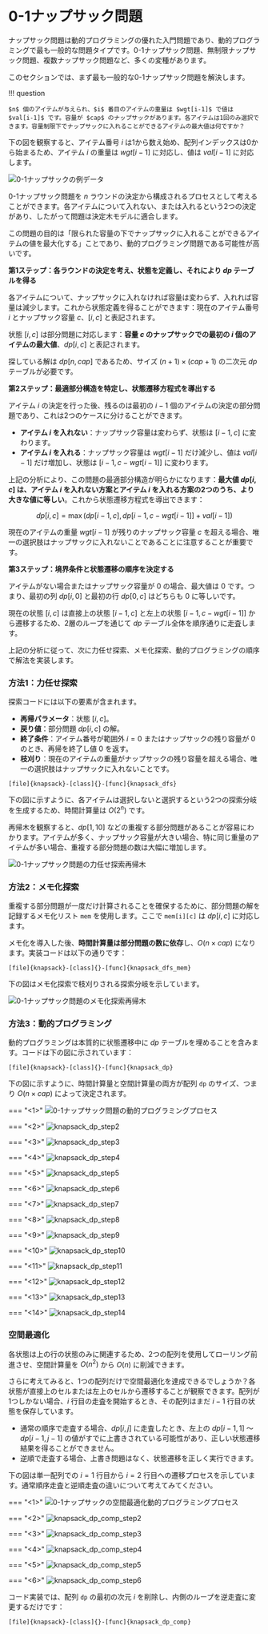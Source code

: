 # 0-1ナップサック問題

ナップサック問題は動的プログラミングの優れた入門問題であり、動的プログラミングで最も一般的な問題タイプです。0-1ナップサック問題、無制限ナップサック問題、複数ナップサック問題など、多くの変種があります。

このセクションでは、まず最も一般的な0-1ナップサック問題を解決します。

!!! question

    $n$ 個のアイテムが与えられ、$i$ 番目のアイテムの重量は $wgt[i-1]$ で値は $val[i-1]$ です。容量が $cap$ のナップサックがあります。各アイテムは1回のみ選択できます。容量制限下でナップサックに入れることができるアイテムの最大値は何ですか？

下の図を観察すると、アイテム番号 $i$ は1から数え始め、配列インデックスは0から始まるため、アイテム $i$ の重量は $wgt[i-1]$ に対応し、値は $val[i-1]$ に対応します。

![0-1ナップサックの例データ](knapsack_problem.assets/knapsack_example.png)

0-1ナップサック問題を $n$ ラウンドの決定から構成されるプロセスとして考えることができます。各アイテムについて入れない、または入れるという2つの決定があり、したがって問題は決定木モデルに適合します。

この問題の目的は「限られた容量の下でナップサックに入れることができるアイテムの値を最大化する」ことであり、動的プログラミング問題である可能性が高いです。

**第1ステップ：各ラウンドの決定を考え、状態を定義し、それにより $dp$ テーブルを得る**

各アイテムについて、ナップサックに入れなければ容量は変わらず、入れれば容量は減少します。これから状態定義を得ることができます：現在のアイテム番号 $i$ とナップサック容量 $c$、$[i, c]$ と表記されます。

状態 $[i, c]$ は部分問題に対応します：**容量 $c$ のナップサックでの最初の $i$ 個のアイテムの最大値**、$dp[i, c]$ と表記されます。

探している解は $dp[n, cap]$ であるため、サイズ $(n+1) \times (cap+1)$ の二次元 $dp$ テーブルが必要です。

**第2ステップ：最適部分構造を特定し、状態遷移方程式を導出する**

アイテム $i$ の決定を行った後、残るのは最初の $i-1$ 個のアイテムの決定の部分問題であり、これは2つのケースに分けることができます。

- **アイテム $i$ を入れない**：ナップサック容量は変わらず、状態は $[i-1, c]$ に変わります。
- **アイテム $i$ を入れる**：ナップサック容量は $wgt[i-1]$ だけ減少し、値は $val[i-1]$ だけ増加し、状態は $[i-1, c-wgt[i-1]]$ に変わります。

上記の分析により、この問題の最適部分構造が明らかになります：**最大値 $dp[i, c]$ は、アイテム $i$ を入れない方案とアイテム $i$ を入れる方案の2つのうち、より大きな値に等しい**。これから状態遷移方程式を導出できます：

$$
dp[i, c] = \max(dp[i-1, c], dp[i-1, c - wgt[i-1]] + val[i-1])
$$

現在のアイテムの重量 $wgt[i - 1]$ が残りのナップサック容量 $c$ を超える場合、唯一の選択肢はナップサックに入れないことであることに注意することが重要です。

**第3ステップ：境界条件と状態遷移の順序を決定する**

アイテムがない場合またはナップサック容量が $0$ の場合、最大値は $0$ です。つまり、最初の列 $dp[i, 0]$ と最初の行 $dp[0, c]$ はどちらも $0$ に等しいです。

現在の状態 $[i, c]$ は直接上の状態 $[i-1, c]$ と左上の状態 $[i-1, c-wgt[i-1]]$ から遷移するため、2層のループを通じて $dp$ テーブル全体を順序通りに走査します。

上記の分析に従って、次に力任せ探索、メモ化探索、動的プログラミングの順序で解法を実装します。

### 方法1：力任せ探索

探索コードには以下の要素が含まれます。

- **再帰パラメータ**：状態 $[i, c]$。
- **戻り値**：部分問題 $dp[i, c]$ の解。
- **終了条件**：アイテム番号が範囲外 $i = 0$ またはナップサックの残り容量が $0$ のとき、再帰を終了し値 $0$ を返す。
- **枝刈り**：現在のアイテムの重量がナップサックの残り容量を超える場合、唯一の選択肢はナップサックに入れないことです。

```src
[file]{knapsack}-[class]{}-[func]{knapsack_dfs}
```

下の図に示すように、各アイテムは選択しないと選択するという2つの探索分岐を生成するため、時間計算量は $O(2^n)$ です。

再帰木を観察すると、$dp[1, 10]$ などの重複する部分問題があることが容易にわかります。アイテムが多く、ナップサック容量が大きい場合、特に同じ重量のアイテムが多い場合、重複する部分問題の数は大幅に増加します。

![0-1ナップサック問題の力任せ探索再帰木](knapsack_problem.assets/knapsack_dfs.png)

### 方法2：メモ化探索

重複する部分問題が一度だけ計算されることを確保するために、部分問題の解を記録するメモ化リスト `mem` を使用します。ここで `mem[i][c]` は $dp[i, c]$ に対応します。

メモ化を導入した後、**時間計算量は部分問題の数に依存**し、$O(n \times cap)$ になります。実装コードは以下の通りです：

```src
[file]{knapsack}-[class]{}-[func]{knapsack_dfs_mem}
```

下の図はメモ化探索で枝刈りされる探索分岐を示しています。

![0-1ナップサック問題のメモ化探索再帰木](knapsack_problem.assets/knapsack_dfs_mem.png)

### 方法3：動的プログラミング

動的プログラミングは本質的に状態遷移中に $dp$ テーブルを埋めることを含みます。コードは下の図に示されています：

```src
[file]{knapsack}-[class]{}-[func]{knapsack_dp}
```

下の図に示すように、時間計算量と空間計算量の両方が配列 `dp` のサイズ、つまり $O(n \times cap)$ によって決定されます。

=== "<1>"
    ![0-1ナップサック問題の動的プログラミングプロセス](knapsack_problem.assets/knapsack_dp_step1.png)

=== "<2>"
    ![knapsack_dp_step2](knapsack_problem.assets/knapsack_dp_step2.png)

=== "<3>"
    ![knapsack_dp_step3](knapsack_problem.assets/knapsack_dp_step3.png)

=== "<4>"
    ![knapsack_dp_step4](knapsack_problem.assets/knapsack_dp_step4.png)

=== "<5>"
    ![knapsack_dp_step5](knapsack_problem.assets/knapsack_dp_step5.png)

=== "<6>"
    ![knapsack_dp_step6](knapsack_problem.assets/knapsack_dp_step6.png)

=== "<7>"
    ![knapsack_dp_step7](knapsack_problem.assets/knapsack_dp_step7.png)

=== "<8>"
    ![knapsack_dp_step8](knapsack_problem.assets/knapsack_dp_step8.png)

=== "<9>"
    ![knapsack_dp_step9](knapsack_problem.assets/knapsack_dp_step9.png)

=== "<10>"
    ![knapsack_dp_step10](knapsack_problem.assets/knapsack_dp_step10.png)

=== "<11>"
    ![knapsack_dp_step11](knapsack_problem.assets/knapsack_dp_step11.png)

=== "<12>"
    ![knapsack_dp_step12](knapsack_problem.assets/knapsack_dp_step12.png)

=== "<13>"
    ![knapsack_dp_step13](knapsack_problem.assets/knapsack_dp_step13.png)

=== "<14>"
    ![knapsack_dp_step14](knapsack_problem.assets/knapsack_dp_step14.png)

### 空間最適化

各状態は上の行の状態のみに関連するため、2つの配列を使用してローリング前進させ、空間計算量を $O(n^2)$ から $O(n)$ に削減できます。

さらに考えてみると、1つの配列だけで空間最適化を達成できるでしょうか？各状態が直接上のセルまたは左上のセルから遷移することが観察できます。配列が1つしかない場合、$i$ 行目の走査を開始するとき、その配列はまだ $i-1$ 行目の状態を保存しています。

- 通常の順序で走査する場合、$dp[i, j]$ に走査したとき、左上の $dp[i-1, 1]$ ～ $dp[i-1, j-1]$ の値がすでに上書きされている可能性があり、正しい状態遷移結果を得ることができません。
- 逆順で走査する場合、上書き問題はなく、状態遷移を正しく実行できます。

下の図は単一配列での $i = 1$ 行目から $i = 2$ 行目への遷移プロセスを示しています。通常順序走査と逆順走査の違いについて考えてみてください。

=== "<1>"
    ![0-1ナップサックの空間最適化動的プログラミングプロセス](knapsack_problem.assets/knapsack_dp_comp_step1.png)

=== "<2>"
    ![knapsack_dp_comp_step2](knapsack_problem.assets/knapsack_dp_comp_step2.png)

=== "<3>"
    ![knapsack_dp_comp_step3](knapsack_problem.assets/knapsack_dp_comp_step3.png)

=== "<4>"
    ![knapsack_dp_comp_step4](knapsack_problem.assets/knapsack_dp_comp_step4.png)

=== "<5>"
    ![knapsack_dp_comp_step5](knapsack_problem.assets/knapsack_dp_comp_step5.png)

=== "<6>"
    ![knapsack_dp_comp_step6](knapsack_problem.assets/knapsack_dp_comp_step6.png)

コード実装では、配列 `dp` の最初の次元 $i$ を削除し、内側のループを逆走査に変更するだけです：

```src
[file]{knapsack}-[class]{}-[func]{knapsack_dp_comp}
```